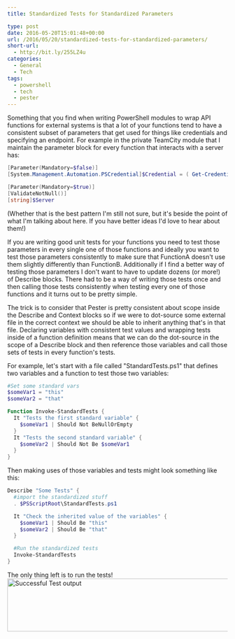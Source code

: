 ```yaml
---
title: Standardized Tests for Standardized Parameters

type: post
date: 2016-05-20T15:01:48+00:00
url: /2016/05/20/standardized-tests-for-standardized-parameters/
short-url:
  - http://bit.ly/255LZ4u
categories:
  - General
  - Tech
tags:
  - powershell
  - tech
  - pester
---
```

Something that you find when writing PowerShell modules to wrap API functions for external systems is that a lot of your functions tend to have a consistent subset of parameters that get used for things like credentials and specifying an endpoint. For example in the private TeamCity module that I maintain the parameter block for every function that interacts with a server has:
  
```powershell
[Parameter(Mandatory=$false)]
[System.Management.Automation.PSCredential]$Credential = ( Get-Credential -Message "Please enter your credentials for the TeamCity server at $server"),

[Parameter(Mandatory=$true)]
[ValidateNotNull()]
[string]$Server
```

(Whether that is the best pattern I'm still not sure, but it's beside the point of what I'm talking about here. If you have better ideas I'd love to hear about them!)

If you are writing good unit tests for your functions you need to test those parameters in every single one of those functions and ideally you want to test those parameters consistently to make sure that FunctionA doesn't use them slightly differently than FunctionB. Additionally if I find a better way of testing those parameters I don't want to have to update dozens (or more!) of Describe blocks. There had to be a way of writing those tests once and then calling those tests consistently when testing every one of those functions and it turns out to be pretty simple.

The trick is to consider that Pester is pretty consistent about scope inside the Describe and Context blocks so if we were to dot-source some external file in the correct context we should be able to inherit anything that's in that file. Declaring variables with consistent test values and wrapping tests inside of a function definition means that we can do the dot-source in the scope of a Describe block and then reference those variables and call those sets of tests in every function's tests.

For example, let's start with a file called "StandardTests.ps1" that defines two variables and a function to test those two variables:

```powershell
#Set some standard vars
$someVar1 = "this"
$someVar2 = "that"

Function Invoke-StandardTests {
  It "Tests the first standard variable" {
    $someVar1 | Should Not BeNullOrEmpty
  }
  It "Tests the second standard variable" {
    $someVar2 | Should Not Be $someVar1
  }
}
```

Then making uses of those variables and tests might look something like this:

```powershell
Describe "Some Tests" {
  #import the standardized stuff
  . $PSScriptRoot\StandardTests.ps1

  It "Check the inherited value of the variables" {
    $someVar1 | Should Be "this"
    $someVar2 | Should Be "that"
  }

  #Run the standardized tests
  Invoke-StandardTests
}
```


The only thing left is to run the tests!<br /> <a href="http://www.cavort.org/wp-content/uploads/2016/05/Pester-StandardizedTestOutput.png"><img class="alignleft size-full wp-image-1160" src="http://www.cavort.org/wp-content/uploads/2016/05/Pester-StandardizedTestOutput.png" alt="Successful Test output" width="508" height="121" srcset="http://www.cavort.org/wp-content/uploads/2016/05/Pester-StandardizedTestOutput.png 508w, http://www.cavort.org/wp-content/uploads/2016/05/Pester-StandardizedTestOutput-300x71.png 300w" sizes="(max-width: 508px) 85vw, 508px" /></a>